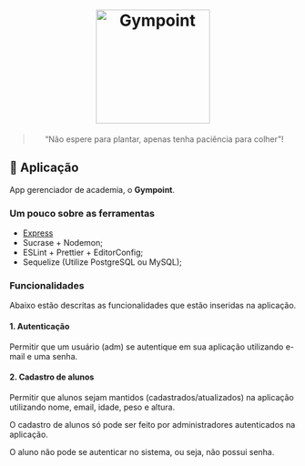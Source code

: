<h1 align="center">
  <img alt="Gympoint" title="Gympoint" src=".github/logo.png" width="200px" />
</h1>

<blockquote align="center">“Não espere para plantar, apenas tenha paciência para colher”!</blockquote>

## :rocket: Aplicação

App gerenciador de academia, o **Gympoint**.

### Um pouco sobre as ferramentas

- [Express](https://expressjs.com/)
- Sucrase + Nodemon;
- ESLint + Prettier + EditorConfig;
- Sequelize (Utilize PostgreSQL ou MySQL);

### Funcionalidades

Abaixo estão descritas as funcionalidades que estão inseridas na aplicação.

#### 1. Autenticação

Permitir que um usuário (adm) se autentique em sua aplicação utilizando e-mail e uma senha.

#### 2. Cadastro de alunos

Permitir que alunos sejam mantidos (cadastrados/atualizados) na aplicação utilizando nome, email, idade, peso e altura.

O cadastro de alunos só pode ser feito por administradores autenticados na aplicação.

O aluno não pode se autenticar no sistema, ou seja, não possui senha.
